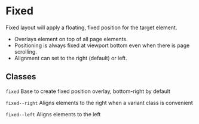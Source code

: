 # Fixed

Fixed layout will apply a floating, fixed position for the target element.
* Overlays element on top of all page elements.
* Positioning is always fixed at viewport bottom even when there is page scrolling.
* Alignment can set to the right (default) or left.

## Classes
`fixed` Base to create fixed position overlay, bottom-right by default

`fixed--right` Aligns elements to the right when a variant class is convenient</td>

`fixed--left` Aligns elements to the left

